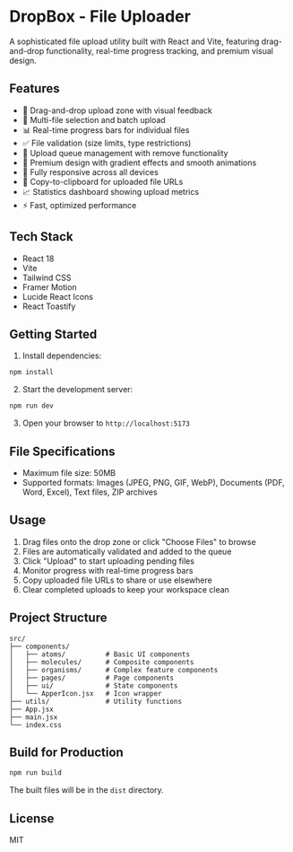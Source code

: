 # DropBox - File Uploader

A sophisticated file upload utility built with React and Vite, featuring drag-and-drop functionality, real-time progress tracking, and premium visual design.

## Features

- 🎯 Drag-and-drop upload zone with visual feedback
- 📁 Multi-file selection and batch upload
- 📊 Real-time progress bars for individual files
- ✅ File validation (size limits, type restrictions)
- 🔄 Upload queue management with remove functionality
- 🎨 Premium design with gradient effects and smooth animations
- 📱 Fully responsive across all devices
- 🔗 Copy-to-clipboard for uploaded file URLs
- 📈 Statistics dashboard showing upload metrics
- ⚡ Fast, optimized performance

## Tech Stack

- React 18
- Vite
- Tailwind CSS
- Framer Motion
- Lucide React Icons
- React Toastify

## Getting Started

1. Install dependencies:
```bash
npm install
```

2. Start the development server:
```bash
npm run dev
```

3. Open your browser to `http://localhost:5173`

## File Specifications

- Maximum file size: 50MB
- Supported formats: Images (JPEG, PNG, GIF, WebP), Documents (PDF, Word, Excel), Text files, ZIP archives

## Usage

1. Drag files onto the drop zone or click "Choose Files" to browse
2. Files are automatically validated and added to the queue
3. Click "Upload" to start uploading pending files
4. Monitor progress with real-time progress bars
5. Copy uploaded file URLs to share or use elsewhere
6. Clear completed uploads to keep your workspace clean

## Project Structure

```
src/
├── components/
│   ├── atoms/          # Basic UI components
│   ├── molecules/      # Composite components
│   ├── organisms/      # Complex feature components
│   ├── pages/          # Page components
│   ├── ui/             # State components
│   └── ApperIcon.jsx   # Icon wrapper
├── utils/              # Utility functions
├── App.jsx
├── main.jsx
└── index.css
```

## Build for Production

```bash
npm run build
```

The built files will be in the `dist` directory.

## License

MIT